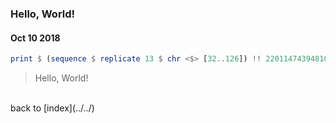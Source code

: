 ### Hello, World!
####  Oct 10 2018

```haskell
print $ (sequence $ replicate 13 $ chr <$> [32..126]) !! 22011474394810164197455861
```
> Hello, World!

<br>
back to [index](../../)
